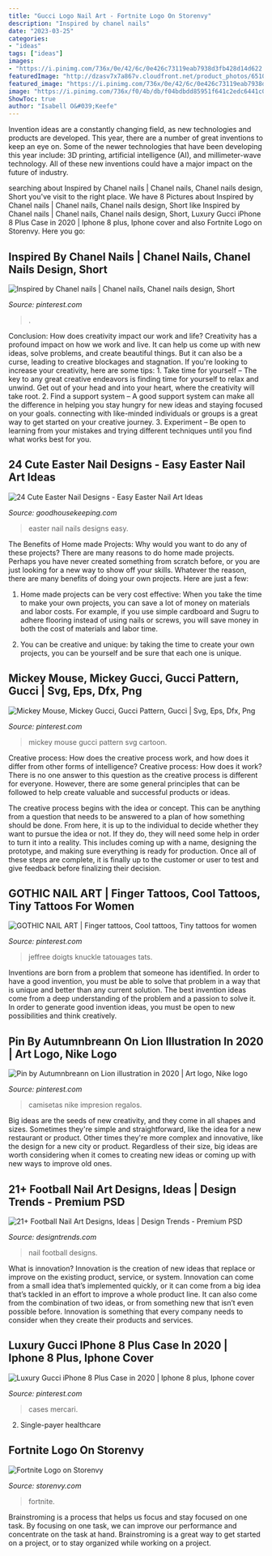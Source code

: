```yaml
---
title: "Gucci Logo Nail Art - Fortnite Logo On Storenvy"
description: "Inspired by chanel nails"
date: "2023-03-25"
categories:
- "ideas"
tags: ["ideas"]
images:
- "https://i.pinimg.com/736x/0e/42/6c/0e426c73119eab7938d3fb428d14d622.jpg"
featuredImage: "http://dzasv7x7a867v.cloudfront.net/product_photos/65105118/file_2cb033ac1c_large.jpg"
featured_image: "https://i.pinimg.com/736x/0e/42/6c/0e426c73119eab7938d3fb428d14d622.jpg"
image: "https://i.pinimg.com/736x/f0/4b/db/f04bdbdd85951f641c2edc6441c07c83.jpg"
ShowToc: true
author: "Isabell O&#039;Keefe"
---
```



Invention ideas are a constantly changing field, as new technologies and products are developed. This year, there are a number of great inventions to keep an eye on. Some of the newer technologies that have been developing this year include: 3D printing, artificial intelligence (AI), and millimeter-wave technology. All of these new inventions could have a major impact on the future of industry.

	

		
searching about Inspired by Chanel nails | Chanel nails, Chanel nails design, Short you've visit to the right place. We have 8 Pictures about Inspired by Chanel nails | Chanel nails, Chanel nails design, Short like Inspired by Chanel nails | Chanel nails, Chanel nails design, Short, Luxury Gucci iPhone 8 Plus Case in 2020 | Iphone 8 plus, Iphone cover and also Fortnite Logo on Storenvy. Here you go:
		
    
## Inspired By Chanel Nails | Chanel Nails, Chanel Nails Design, Short

<img loading=lazy src="https://i.pinimg.com/736x/7b/55/cb/7b55cb5ca37034ae4e509612fec225ad.jpg" onerror="this.onerror=null;this.src='https://tse1.mm.bing.net/th?id=OIP.-ZfVEkzhfzpg8MLlvNAkcgHaJL&amp;pid=15.1';" alt="Inspired by Chanel nails | Chanel nails, Chanel nails design, Short">

_Source: pinterest.com_

>. 

	

Conclusion: How does creativity impact our work and life?
Creativity has a profound impact on how we work and live. It can help us come up with new ideas, solve problems, and create beautiful things. But it can also be a curse, leading to creative blockages and stagnation. If you're looking to increase your creativity, here are some tips: 1. Take time for yourself – The key to any great creative endeavors is finding time for yourself to relax and unwind. Get out of your head and into your heart, where the creativity will take root. 2. Find a support system – A good support system can make all the difference in helping you stay hungry for new ideas and staying focused on your goals. connecting with like-minded individuals or groups is a great way to get started on your creative journey. 3. Experiment – Be open to learning from your mistakes and trying different techniques until you find what works best for you.

    
## 24 Cute Easter Nail Designs - Easy Easter Nail Art Ideas

<img loading=lazy src="http://ghk.h-cdn.co/assets/18/02/easter-dress-accent.jpg" onerror="this.onerror=null;this.src='https://tse4.mm.bing.net/th?id=OIP.A1Vgo5k-U11U61wDcUGA8gHaLG&amp;pid=15.1';" alt="24 Cute Easter Nail Designs - Easy Easter Nail Art Ideas">

_Source: goodhousekeeping.com_

>easter nail nails designs easy. 

	

The Benefits of Home made Projects: Why would you want to do any of these projects?
There are many reasons to do home made projects. Perhaps you have never created something from scratch before, or you are just looking for a new way to show off your skills. Whatever the reason, there are many benefits of doing your own projects. Here are just a few: 
1. Home made projects can be very cost effective: When you take the time to make your own projects, you can save a lot of money on materials and labor costs. For example, if you use simple cardboard and Sugru to adhere flooring instead of using nails or screws, you will save money in both the cost of materials and labor time. 

2. You can be creative and unique: by taking the time to create your own projects, you can be yourself and be sure that each one is unique.

    
## Mickey Mouse, Mickey Gucci, Gucci Pattern, Gucci | Svg, Eps, Dfx, Png

<img loading=lazy src="https://i.pinimg.com/736x/f0/4b/db/f04bdbdd85951f641c2edc6441c07c83.jpg" onerror="this.onerror=null;this.src='https://tse2.mm.bing.net/th?id=OIP.gjOHL-TfzHsF4xI93hTH2wHaFb&amp;pid=15.1';" alt="Mickey Mouse, Mickey Gucci, Gucci Pattern, Gucci | Svg, Eps, Dfx, Png">

_Source: pinterest.com_

>mickey mouse gucci pattern svg cartoon. 

	

Creative process: How does the creative process work, and how does it differ from other forms of intelligence?
Creative process: How does it work?
There is no one answer to this question as the creative process is different for everyone. However, there are some general principles that can be followed to help create valuable and successful products or ideas. 

The creative process begins with the idea or concept. This can be anything from a question that needs to be answered to a plan of how something should be done. From here, it is up to the individual to decide whether they want to pursue the idea or not. If they do, they will need some help in order to turn it into a reality. This includes coming up with a name, designing the prototype, and making sure everything is ready for production. Once all of these steps are complete, it is finally up to the customer or user to test and give feedback before finalizing their decision.

    
## GOTHIC NAIL ART | Finger Tattoos, Cool Tattoos, Tiny Tattoos For Women

<img loading=lazy src="https://i.pinimg.com/736x/1d/85/b0/1d85b0d3898f19e34116433751a3864b--knuckle-tattoos-finger-tattoos.jpg" onerror="this.onerror=null;this.src='https://tse2.mm.bing.net/th?id=OIP.1Jl0-qil3Mnbr6ZSPohunQHaHa&amp;pid=15.1';" alt="GOTHIC NAIL ART | Finger tattoos, Cool tattoos, Tiny tattoos for women">

_Source: pinterest.com_

>jeffree doigts knuckle tatouages tats. 

	

Inventions are born from a problem that someone has identified. In order to have a good invention, you must be able to solve that problem in a way that is unique and better than any current solution. The best invention ideas come from a deep understanding of the problem and a passion to solve it. In order to generate good invention ideas, you must be open to new possibilities and think creatively.

    
## Pin By Autumnbreann On Lion Illustration In 2020 | Art Logo, Nike Logo

<img loading=lazy src="https://i.pinimg.com/736x/0e/42/6c/0e426c73119eab7938d3fb428d14d622.jpg" onerror="this.onerror=null;this.src='https://tse1.mm.bing.net/th?id=OIP.6pgIdyXNn189vhGKfh3_kAHaJv&amp;pid=15.1';" alt="Pin by Autumnbreann on Lion illustration in 2020 | Art logo, Nike logo">

_Source: pinterest.com_

>camisetas nike impresion regalos. 

	

Big ideas are the seeds of new creativity, and they come in all shapes and sizes. Sometimes they're simple and straightforward, like the idea for a new restaurant or product. Other times they're more complex and innovative, like the design for a new city or product. Regardless of their size, big ideas are worth considering when it comes to creating new ideas or coming up with new ways to improve old ones.

    
## 21+ Football Nail Art Designs, Ideas | Design Trends - Premium PSD

<img loading=lazy src="https://images.designtrends.com/wp-content/uploads/2016/09/06173752/Blue-Football-Nail-Design.jpg" onerror="this.onerror=null;this.src='https://tse1.mm.bing.net/th?id=OIP.GrnFeVKlUObQZH0fbqAGdgHaHa&amp;pid=15.1';" alt="21+ Football Nail Art Designs, Ideas | Design Trends - Premium PSD">

_Source: designtrends.com_

>nail football designs. 

	

What is innovation?
Innovation is the creation of new ideas that replace or improve on the existing product, service, or system. Innovation can come from a small idea that’s implemented quickly, or it can come from a big idea that’s tackled in an effort to improve a whole product line. It can also come from the combination of two ideas, or from something new that isn’t even possible before. Innovation is something that every company needs to consider when they create their products and services.

    
## Luxury Gucci IPhone 8 Plus Case In 2020 | Iphone 8 Plus, Iphone Cover

<img loading=lazy src="https://i.pinimg.com/736x/90/d1/a7/90d1a7838f449d64ce7f1d2953038a0c.jpg" onerror="this.onerror=null;this.src='https://tse2.mm.bing.net/th?id=OIP.PjwDqokjGnSXWYCwHhX35wHaHa&amp;pid=15.1';" alt="Luxury Gucci iPhone 8 Plus Case in 2020 | Iphone 8 plus, Iphone cover">

_Source: pinterest.com_

>cases mercari. 

	

2. Single-payer healthcare

    
## Fortnite Logo On Storenvy

<img loading=lazy src="http://dzasv7x7a867v.cloudfront.net/product_photos/65105118/file_2cb033ac1c_large.jpg" onerror="this.onerror=null;this.src='https://tse3.mm.bing.net/th?id=OIP.fSheqr2DSJMDX-iyaknzSQHaJ4&amp;pid=15.1';" alt="Fortnite Logo on Storenvy">

_Source: storenvy.com_

>fortnite. 

	

Brainstroming is a process that helps us focus and stay focused on one task. By focusing on one task, we can improve our performance and concentrate on the task at hand. Brainstroming is a great way to get started on a project, or to stay organized while working on a project.

